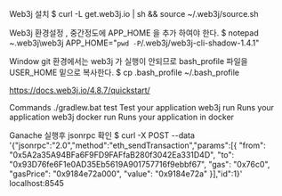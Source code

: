 Web3j 설치
$ curl -L get.web3j.io | sh && source ~/.web3j/source.sh

Web3j 환경설정 , 중간정도에 APP_HOME 을 추가 하여야 한다.
$ notepad ~\.web3j\web3j
APP_HOME="`pwd -P`/.web3j/web3j-cli-shadow-1.4.1"

Window git 환경에서는 web3j 가 실행이 안되므로 bash_profile 파일을 USER_HOME 밑으로 복사한다.
$ cp .bash_profile ~/.bash_profile


https://docs.web3j.io/4.8.7/quickstart/

Commands
./gradlew.bat test                      Test your application
web3j run                               Runs your application
web3j docker run                        Runs your application in docker



Ganache 실행후 jsonrpc 확인
$ curl -X POST --data '{"jsonrpc":"2.0","method":"eth_sendTransaction","params":[{
        "from": "0x5A2a35A94BFa6F9FD9FAFfaB280f3042Ea331D4D",
        "to": "0x93D76fe6F1e0AD35Eb5619A901757716f9ebbf67",
        "gas": "0x76c0",
        "gasPrice": "0x9184e72a000",
        "value": "0x9184e72a"
        }],"id":1}' localhost:8545
